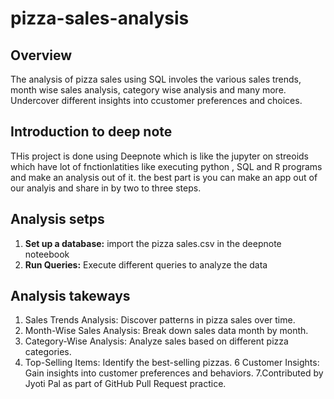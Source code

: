 # pizza-sales-analysis

## Overview 
The analysis of pizza sales using SQL involes the various sales trends, month wise sales analysis, category wise analysis and many more. Undercover different insights into ccustomer preferences and choices.
## Introduction to deep note
THis project is done using Deepnote which is like the jupyter on streoids which have lot of fnctionlatities like executing python , SQL and R programs and make an analysis out of it. the best part is you can make an app out of our analyis and share in by two to three steps.
## Analysis setps
1. **Set up a database:** import the pizza sales.csv in the deepnote noteebook
2. **Run Queries:** Execute different queries to analyze the data
## Analysis takeways
1. Sales Trends Analysis: Discover patterns in pizza sales over time.
2. Month-Wise Sales Analysis: Break down sales data month by month.
3. Category-Wise Analysis: Analyze sales based on different pizza categories.
5. Top-Selling Items: Identify the best-selling pizzas.
6 Customer Insights: Gain insights into customer preferences and behaviors.
7.Contributed by Jyoti Pal as part of GitHub Pull Request practice.
